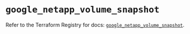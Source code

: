 # `google_netapp_volume_snapshot`

Refer to the Terraform Registry for docs: [`google_netapp_volume_snapshot`](https://registry.terraform.io/providers/hashicorp/google/6.50.0/docs/resources/netapp_volume_snapshot).
